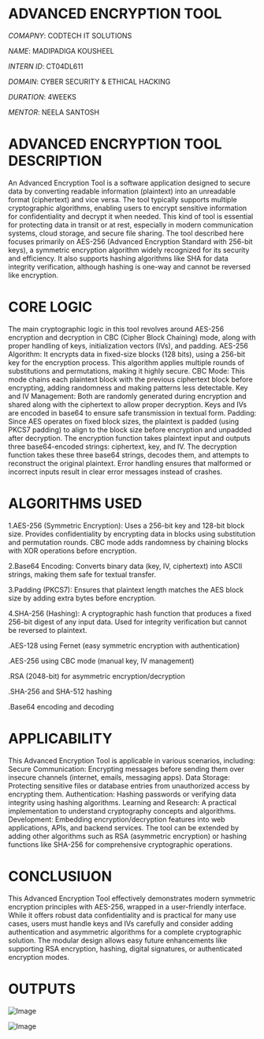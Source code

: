 # ADVANCED ENCRYPTION TOOL

*COMAPNY*: CODTECH IT SOLUTIONS

*NAME*: MADIPADIGA KOUSHEEL

*INTERN ID*: CT04DL611

*DOMAIN*: CYBER SECURITY & ETHICAL HACKING

*DURATION*: 4WEEKS

*MENTOR*: NEELA SANTOSH 

# ADVANCED ENCRYPTION TOOL DESCRIPTION
An Advanced Encryption Tool is a software application designed to secure data by converting readable information (plaintext) into an unreadable format (ciphertext) and vice versa.
The tool typically supports multiple cryptographic algorithms, enabling users to encrypt sensitive information for confidentiality and decrypt it when needed. 
This kind of tool is essential for protecting data in transit or at rest, especially in modern communication systems, cloud storage, and secure file sharing.
The tool described here focuses primarily on AES-256 (Advanced Encryption Standard with 256-bit keys), a symmetric encryption algorithm widely recognized for its security and efficiency.
It also supports hashing algorithms like SHA for data integrity verification, although hashing is one-way and cannot be reversed like encryption.

# CORE LOGIC
The main cryptographic logic in this tool revolves around AES-256 encryption and decryption in CBC (Cipher Block Chaining) mode, 
along with proper handling of keys, initialization vectors (IVs), and padding.
AES-256 Algorithm: It encrypts data in fixed-size blocks (128 bits), using a 256-bit key for the encryption process. 
This algorithm applies multiple rounds of substitutions and permutations, making it highly secure.
CBC Mode: This mode chains each plaintext block with the previous ciphertext block before encrypting, adding randomness and making patterns less detectable.
Key and IV Management: Both are randomly generated during encryption and shared along with the ciphertext to allow proper decryption. 
Keys and IVs are encoded in base64 to ensure safe transmission in textual form.
Padding: Since AES operates on fixed block sizes, the plaintext is padded (using PKCS7 padding) to align to the block size before encryption and unpadded after decryption.
The encryption function takes plaintext input and outputs three base64-encoded strings: ciphertext, key, and IV. The decryption function takes these three base64 strings, decodes them,
and attempts to reconstruct the original plaintext. Error handling ensures that malformed or incorrect inputs result in clear error messages instead of crashes.

# ALGORITHMS USED 
1.AES-256 (Symmetric Encryption):
Uses a 256-bit key and 128-bit block size.
Provides confidentiality by encrypting data in blocks using substitution and permutation rounds.
CBC mode adds randomness by chaining blocks with XOR operations before encryption.

2.Base64 Encoding:
Converts binary data (key, IV, ciphertext) into ASCII strings, making them safe for textual transfer.

3.Padding (PKCS7):
Ensures that plaintext length matches the AES block size by adding extra bytes before encryption.

4.SHA-256 (Hashing):
A cryptographic hash function that produces a fixed 256-bit digest of any input data.
Used for integrity verification but cannot be reversed to plaintext.

.AES-128 using Fernet (easy symmetric encryption with authentication)

.AES-256 using CBC mode (manual key, IV management)

.RSA (2048-bit) for asymmetric encryption/decryption

.SHA-256 and SHA-512 hashing

.Base64 encoding and decoding

# APPLICABILITY
This Advanced Encryption Tool is applicable in various scenarios, including:
Secure Communication: Encrypting messages before sending them over insecure channels (internet, emails, messaging apps).
Data Storage: Protecting sensitive files or database entries from unauthorized access by encrypting them.
Authentication: Hashing passwords or verifying data integrity using hashing algorithms.
Learning and Research: A practical implementation to understand cryptography concepts and algorithms.
Development: Embedding encryption/decryption features into web applications, APIs, and backend services.
The tool can be extended by adding other algorithms such as RSA (asymmetric encryption) or hashing functions like SHA-256 for comprehensive cryptographic operations.

# CONCLUSIUON
This Advanced Encryption Tool effectively demonstrates modern symmetric encryption principles with AES-256, wrapped in a user-friendly interface. 
While it offers robust data confidentiality and is practical for many use cases, users must handle keys and IVs carefully and consider adding 
authentication and asymmetric algorithms for a complete cryptographic solution. The modular design allows easy future enhancements like supporting RSA encryption,
hashing, digital signatures, or authenticated encryption modes.

# OUTPUTS
![Image](https://github.com/user-attachments/assets/d4f419c1-119d-4b11-aaea-7876369bf45b)

![Image](https://github.com/user-attachments/assets/05d7641b-843a-472a-9523-5cbfc8f38c32)


